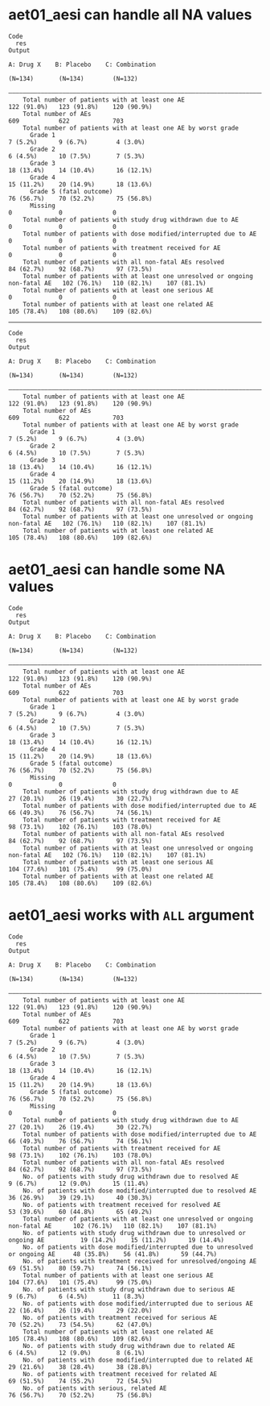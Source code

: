 # aet01_aesi can handle all NA values

    Code
      res
    Output
                                                                                         A: Drug X    B: Placebo    C: Combination
                                                                                          (N=134)       (N=134)        (N=132)    
        ——————————————————————————————————————————————————————————————————————————————————————————————————————————————————————————
        Total number of patients with at least one AE                                   122 (91.0%)   123 (91.8%)    120 (90.9%)  
        Total number of AEs                                                                 609           622            703      
        Total number of patients with at least one AE by worst grade                                                              
          Grade 1                                                                        7 (5.2%)      9 (6.7%)        4 (3.0%)   
          Grade 2                                                                        6 (4.5%)      10 (7.5%)       7 (5.3%)   
          Grade 3                                                                       18 (13.4%)    14 (10.4%)      16 (12.1%)  
          Grade 4                                                                       15 (11.2%)    20 (14.9%)      18 (13.6%)  
          Grade 5 (fatal outcome)                                                       76 (56.7%)    70 (52.2%)      75 (56.8%)  
          Missing                                                                            0             0              0       
        Total number of patients with study drug withdrawn due to AE                         0             0              0       
        Total number of patients with dose modified/interrupted due to AE                    0             0              0       
        Total number of patients with treatment received for AE                              0             0              0       
        Total number of patients with all non-fatal AEs resolved                        84 (62.7%)    92 (68.7%)      97 (73.5%)  
        Total number of patients with at least one unresolved or ongoing non-fatal AE   102 (76.1%)   110 (82.1%)    107 (81.1%)  
        Total number of patients with at least one serious AE                                0             0              0       
        Total number of patients with at least one related AE                           105 (78.4%)   108 (80.6%)    109 (82.6%)  

---

    Code
      res
    Output
                                                                                         A: Drug X    B: Placebo    C: Combination
                                                                                          (N=134)       (N=134)        (N=132)    
        ——————————————————————————————————————————————————————————————————————————————————————————————————————————————————————————
        Total number of patients with at least one AE                                   122 (91.0%)   123 (91.8%)    120 (90.9%)  
        Total number of AEs                                                                 609           622            703      
        Total number of patients with at least one AE by worst grade                                                              
          Grade 1                                                                        7 (5.2%)      9 (6.7%)        4 (3.0%)   
          Grade 2                                                                        6 (4.5%)      10 (7.5%)       7 (5.3%)   
          Grade 3                                                                       18 (13.4%)    14 (10.4%)      16 (12.1%)  
          Grade 4                                                                       15 (11.2%)    20 (14.9%)      18 (13.6%)  
          Grade 5 (fatal outcome)                                                       76 (56.7%)    70 (52.2%)      75 (56.8%)  
        Total number of patients with all non-fatal AEs resolved                        84 (62.7%)    92 (68.7%)      97 (73.5%)  
        Total number of patients with at least one unresolved or ongoing non-fatal AE   102 (76.1%)   110 (82.1%)    107 (81.1%)  
        Total number of patients with at least one related AE                           105 (78.4%)   108 (80.6%)    109 (82.6%)  

# aet01_aesi can handle some NA values

    Code
      res
    Output
                                                                                         A: Drug X    B: Placebo    C: Combination
                                                                                          (N=134)       (N=134)        (N=132)    
        ——————————————————————————————————————————————————————————————————————————————————————————————————————————————————————————
        Total number of patients with at least one AE                                   122 (91.0%)   123 (91.8%)    120 (90.9%)  
        Total number of AEs                                                                 609           622            703      
        Total number of patients with at least one AE by worst grade                                                              
          Grade 1                                                                        7 (5.2%)      9 (6.7%)        4 (3.0%)   
          Grade 2                                                                        6 (4.5%)      10 (7.5%)       7 (5.3%)   
          Grade 3                                                                       18 (13.4%)    14 (10.4%)      16 (12.1%)  
          Grade 4                                                                       15 (11.2%)    20 (14.9%)      18 (13.6%)  
          Grade 5 (fatal outcome)                                                       76 (56.7%)    70 (52.2%)      75 (56.8%)  
          Missing                                                                            0             0              0       
        Total number of patients with study drug withdrawn due to AE                    27 (20.1%)    26 (19.4%)      30 (22.7%)  
        Total number of patients with dose modified/interrupted due to AE               66 (49.3%)    76 (56.7%)      74 (56.1%)  
        Total number of patients with treatment received for AE                         98 (73.1%)    102 (76.1%)    103 (78.0%)  
        Total number of patients with all non-fatal AEs resolved                        84 (62.7%)    92 (68.7%)      97 (73.5%)  
        Total number of patients with at least one unresolved or ongoing non-fatal AE   102 (76.1%)   110 (82.1%)    107 (81.1%)  
        Total number of patients with at least one serious AE                           104 (77.6%)   101 (75.4%)     99 (75.0%)  
        Total number of patients with at least one related AE                           105 (78.4%)   108 (80.6%)    109 (82.6%)  

# aet01_aesi works with `ALL` argument

    Code
      res
    Output
                                                                                            A: Drug X    B: Placebo    C: Combination
                                                                                             (N=134)       (N=134)        (N=132)    
        —————————————————————————————————————————————————————————————————————————————————————————————————————————————————————————————
        Total number of patients with at least one AE                                      122 (91.0%)   123 (91.8%)    120 (90.9%)  
        Total number of AEs                                                                    609           622            703      
        Total number of patients with at least one AE by worst grade                                                                 
          Grade 1                                                                           7 (5.2%)      9 (6.7%)        4 (3.0%)   
          Grade 2                                                                           6 (4.5%)      10 (7.5%)       7 (5.3%)   
          Grade 3                                                                          18 (13.4%)    14 (10.4%)      16 (12.1%)  
          Grade 4                                                                          15 (11.2%)    20 (14.9%)      18 (13.6%)  
          Grade 5 (fatal outcome)                                                          76 (56.7%)    70 (52.2%)      75 (56.8%)  
          Missing                                                                               0             0              0       
        Total number of patients with study drug withdrawn due to AE                       27 (20.1%)    26 (19.4%)      30 (22.7%)  
        Total number of patients with dose modified/interrupted due to AE                  66 (49.3%)    76 (56.7%)      74 (56.1%)  
        Total number of patients with treatment received for AE                            98 (73.1%)    102 (76.1%)    103 (78.0%)  
        Total number of patients with all non-fatal AEs resolved                           84 (62.7%)    92 (68.7%)      97 (73.5%)  
        No. of patients with study drug withdrawn due to resolved AE                        9 (6.7%)      12 (9.0%)      15 (11.4%)  
        No. of patients with dose modified/interrupted due to resolved AE                  36 (26.9%)    39 (29.1%)      40 (30.3%)  
        No. of patients with treatment received for resolved AE                            53 (39.6%)    60 (44.8%)      65 (49.2%)  
        Total number of patients with at least one unresolved or ongoing non-fatal AE      102 (76.1%)   110 (82.1%)    107 (81.1%)  
        No. of patients with study drug withdrawn due to unresolved or ongoing AE          19 (14.2%)    15 (11.2%)      19 (14.4%)  
        No. of patients with dose modified/interrupted due to unresolved or ongoing AE     48 (35.8%)    56 (41.8%)      59 (44.7%)  
        No. of patients with treatment received for unresolved/ongoing AE                  69 (51.5%)    80 (59.7%)      74 (56.1%)  
        Total number of patients with at least one serious AE                              104 (77.6%)   101 (75.4%)     99 (75.0%)  
        No. of patients with study drug withdrawn due to serious AE                         9 (6.7%)      6 (4.5%)       11 (8.3%)   
        No. of patients with dose modified/interrupted due to serious AE                   22 (16.4%)    26 (19.4%)      29 (22.0%)  
        No. of patients with treatment received for serious AE                             70 (52.2%)    73 (54.5%)      62 (47.0%)  
        Total number of patients with at least one related AE                              105 (78.4%)   108 (80.6%)    109 (82.6%)  
        No. of patients with study drug withdrawn due to related AE                         6 (4.5%)      12 (9.0%)       8 (6.1%)   
        No. of patients with dose modified/interrupted due to related AE                   29 (21.6%)    38 (28.4%)      38 (28.8%)  
        No. of patients with treatment received for related AE                             69 (51.5%)    74 (55.2%)      72 (54.5%)  
        No. of patients with serious, related AE                                           76 (56.7%)    70 (52.2%)      75 (56.8%)  


